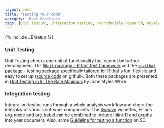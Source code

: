 ```yaml
---
layout: post
title: "Testing your code"
category: 'Best Practices'
tags: [unit testing, integration testing, reproducible research, development]
---
```

{% include JB/setup %}

### Unit Testing 

Unit Testing checks one unit of functionality that cannot be further
decomposed. The [`RUnit` package - R Unit test framework][1] and the
[`testthat` package][2] - testing package specifically tailored for R that's
fun, flexible and easy to set up ([source code][3] on github). Both these
packages are presented in [Unit Testing in R: The Bare Minimum][4] by John
Myles White.

### Integration testing

Integration testing runs through a whole analysis workflow and check the
interplay of various software components. The [Sweave][5] vignettes, Emacs
[org-mode][6] and [org-babel][7] can be combined to include [inline R and
graphs][8] into your document. Also, some [Guideline for testing a
function][9] on SO.

   [1]: http://cran.r-project.org/web/packages/RUnit/index.html
   [2]: http://cran.r-project.org/web/packages/testthat/index.html
   [3]: http://github.com/hadley/test_that
   [4]: http://www.johnmyleswhite.com/notebook/2010/08/17/unit-testing-in-r-the-bare-minimum/
   [5]: http://www.stat.uni-muenchen.de/~leisch/Sweave/
   [6]: http://orgmode.org/
   [7]: http://orgmode.org/worg/org-contrib/babel/index.html
   [8]: http://orgmode.org/worg/org-contrib/babel/languages/ob-doc-R.php
   [9]: http://stackoverflow.com/questions/3937669/guidelines-for-testing-a-statistical-function-in-r
